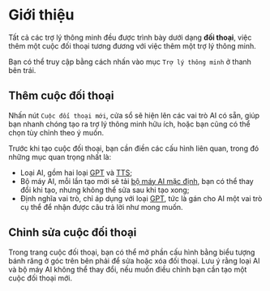# Giới thiệu

Tất cả các trợ lý thông minh đều được trình bày dưới dạng **đối thoại**, việc thêm một cuộc đối thoại tương đương với việc thêm một trợ lý thông minh.

Bạn có thể truy cập bằng cách nhấn vào mục `Trợ lý thông minh` ở thanh bên trái.

## Thêm cuộc đối thoại

Nhấn nút `Cuộc đối thoại mới`, cửa sổ sẽ hiện lên các vai trò AI có sẵn, giúp bạn nhanh chóng tạo ra trợ lý thông minh hữu ích, hoặc bạn cũng có thể chọn tùy chỉnh theo ý muốn.

Trước khi tạo cuộc đối thoại, bạn cần điền các cấu hình liên quan, trong đó những mục quan trọng nhất là:

- Loại AI, gồm hai loại [GPT](./gpt-conversation.md) và [TTS](./tts-conversation.md);
- Bộ máy AI, mỗi lần tạo mới sẽ tải [bộ máy AI mặc định](./settings.md#默认-ai-引擎), bạn có thể thay đổi khi tạo, nhưng không thể sửa sau khi tạo xong;
- Định nghĩa vai trò, chỉ áp dụng với loại [GPT](./tts-conversation.md), tức là gán cho AI một vai trò cụ thể để nhận được câu trả lời như mong muốn.

## Chỉnh sửa cuộc đối thoại

Trong trang cuộc đối thoại, bạn có thể mở phần cấu hình bằng biểu tượng bánh răng ở góc trên bên phải để sửa hoặc xóa đối thoại. Lưu ý rằng loại AI và bộ máy AI không thể thay đổi, nếu muốn điều chỉnh bạn cần tạo một cuộc đối thoại mới.